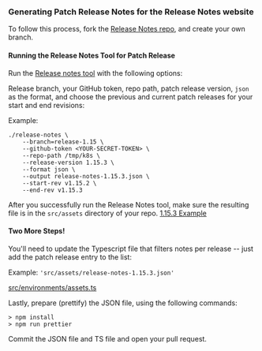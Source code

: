 ### Generating Patch Release Notes for the Release Notes website

To follow this process, fork the [Release Notes repo](https://github.com/kubernetes-sigs/release-notes), and create your own branch.

#### Running the Release Notes Tool for Patch Release

Run the [Release notes tool](https://github.com/kubernetes/release/tree/master/cmd/release-notes) with the following options:

Release branch, your GitHub token, repo path, patch release version, `json` as the format, and choose the previous and current patch releases for your start and end revisions:

Example:

```
./release-notes \
    --branch=release-1.15 \
    --github-token <YOUR-SECRET-TOKEN> \
    --repo-path /tmp/k8s \
    --release-version 1.15.3 \
    --format json \
    --output release-notes-1.15.3.json \
    --start-rev v1.15.2 \
    --end-rev v1.15.3
  ```

After you successfully run the Release Notes tool, make sure the resulting file is in the `src/assets` directory of your repo. [1.15.3 Example](https://github.com/kubernetes-sigs/release-notes/blob/master/src/assets/release-notes-1.15.3.json)

#### Two More Steps!

You'll need to update the Typescript file that filters notes per release -- just add the patch release entry to the list:

Example: `'src/assets/release-notes-1.15.3.json'`

[src/environments/assets.ts](https://github.com/kubernetes-sigs/release-notes/blob/master/src/environments/assets.ts)

Lastly, prepare (prettify) the JSON file, using the following commands:

```
> npm install
> npm run prettier
```

Commit the JSON file and TS file and open your pull request.
